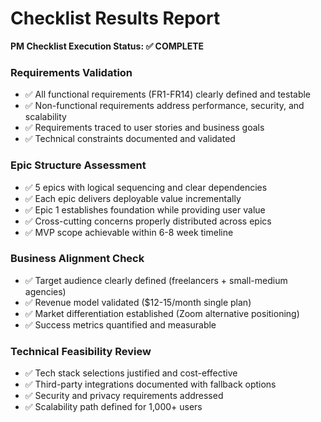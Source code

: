 # Checklist Results Report

**PM Checklist Execution Status: ✅ COMPLETE**

### Requirements Validation
- ✅ All functional requirements (FR1-FR14) clearly defined and testable
- ✅ Non-functional requirements address performance, security, and scalability
- ✅ Requirements traced to user stories and business goals
- ✅ Technical constraints documented and validated

### Epic Structure Assessment
- ✅ 5 epics with logical sequencing and clear dependencies
- ✅ Each epic delivers deployable value incrementally
- ✅ Epic 1 establishes foundation while providing user value
- ✅ Cross-cutting concerns properly distributed across epics
- ✅ MVP scope achievable within 6-8 week timeline

### Business Alignment Check
- ✅ Target audience clearly defined (freelancers + small-medium agencies)
- ✅ Revenue model validated ($12-15/month single plan)
- ✅ Market differentiation established (Zoom alternative positioning)
- ✅ Success metrics quantified and measurable

### Technical Feasibility Review
- ✅ Tech stack selections justified and cost-effective
- ✅ Third-party integrations documented with fallback options
- ✅ Security and privacy requirements addressed
- ✅ Scalability path defined for 1,000+ users
